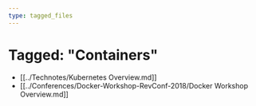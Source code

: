 ```yaml
---
type: tagged_files
---
```

# Tagged: "Containers"

- [[../Technotes/Kubernetes Overview.md]]
- [[../Conferences/Docker-Workshop-RevConf-2018/Docker Workshop Overview.md]]
